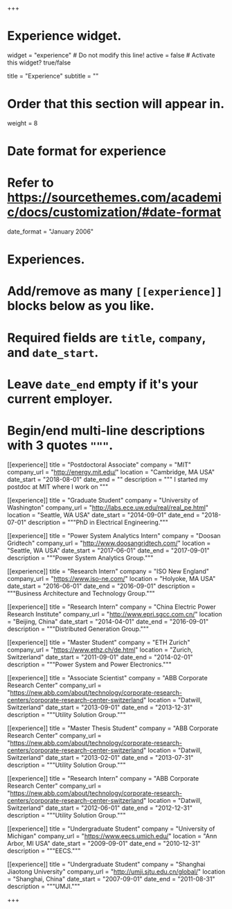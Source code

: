 +++
# Experience widget.
widget = "experience"  # Do not modify this line!
active = false  # Activate this widget? true/false

title = "Experience"
subtitle = ""

# Order that this section will appear in.
weight = 8

# Date format for experience
#   Refer to https://sourcethemes.com/academic/docs/customization/#date-format
date_format = "January 2006"

# Experiences.
#   Add/remove as many `[[experience]]` blocks below as you like.
#   Required fields are `title`, `company`, and `date_start`.
#   Leave `date_end` empty if it's your current employer.
#   Begin/end multi-line descriptions with 3 quotes `"""`.
[[experience]]
  title = "Postdoctoral Associate"
  company = "MIT"
  company_url = "http://energy.mit.edu/"
  location = "Cambridge, MA USA"
  date_start = "2018-08-01"
  date_end = ""
  description = """
  I started my postdoc at MIT where I work on 
  """

[[experience]]
  title = "Graduate Student"
  company = "University of Washington"
  company_url = "http://labs.ece.uw.edu/real/real_pe.html"
  location = "Seattle, WA USA"
  date_start = "2014-09-01"
  date_end = "2018-07-01"
  description = """PhD in Electrical Engineering."""
  
[[experience]]
  title = "Power System Analytics Intern"
  company = "Doosan Gridtech"
  company_url = "http://www.doosangridtech.com/"
  location = "Seattle, WA USA"
  date_start = "2017-06-01"
  date_end = "2017-09-01"
  description = """Power System Analytics Group."""
  
[[experience]]
  title = "Research Intern"
  company = "ISO New England"
  company_url = "https://www.iso-ne.com/"
  location = "Holyoke, MA USA"
  date_start = "2016-06-01"
  date_end = "2016-09-01"
  description = """Business Architecture and Technology Group."""
  
[[experience]]
  title = "Research Intern"
  company = "China Electric Power Research Institute"
  company_url = "http://www.epri.sgcc.com.cn/"
  location = "Beijing, China"
  date_start = "2014-04-01"
  date_end = "2016-09-01"
  description = """Distributed Generation Group."""
  
[[experience]]
  title = "Master Student"
  company = "ETH Zurich"
  company_url = "https://www.ethz.ch/de.html"
  location = "Zurich, Switzerland"
  date_start = "2011-09-01"
  date_end = "2014-02-01"
  description = """Power System and Power Electronics."""

[[experience]]
  title = "Associate Scientist"
  company = "ABB Corporate Research Center"
  company_url = "https://new.abb.com/about/technology/corporate-research-centers/corporate-research-center-switzerland"
  location = "Datwill, Switzerland"
  date_start = "2013-09-01"
  date_end = "2013-12-31"
  description = """Utility Solution Group."""

[[experience]]
  title = "Master Thesis Student"
  company = "ABB Corporate Research Center"
  company_url = "https://new.abb.com/about/technology/corporate-research-centers/corporate-research-center-switzerland"
  location = "Datwill, Switzerland"
  date_start = "2013-02-01"
  date_end = "2013-07-31"
  description = """Utility Solution Group."""

[[experience]]
  title = "Research Intern"
  company = "ABB Corporate Research Center"
  company_url = "https://new.abb.com/about/technology/corporate-research-centers/corporate-research-center-switzerland"
  location = "Datwill, Switzerland"
  date_start = "2012-06-01"
  date_end = "2012-12-31"
  description = """Utility Solution Group."""

[[experience]]
  title = "Undergraduate Student"
  company = "University of Michigan"
  company_url = "https://www.eecs.umich.edu/"
  location = "Ann Arbor, MI USA"
  date_start = "2009-09-01"
  date_end = "2010-12-31"
  description = """EECS."""

[[experience]]
  title = "Undergraduate Student"
  company = "Shanghai Jiaotong University"
  company_url = "http://umji.sjtu.edu.cn/global/"
  location = "Shanghai, China"
  date_start = "2007-09-01"
  date_end = "2011-08-31"
  description = """UMJI."""

+++
